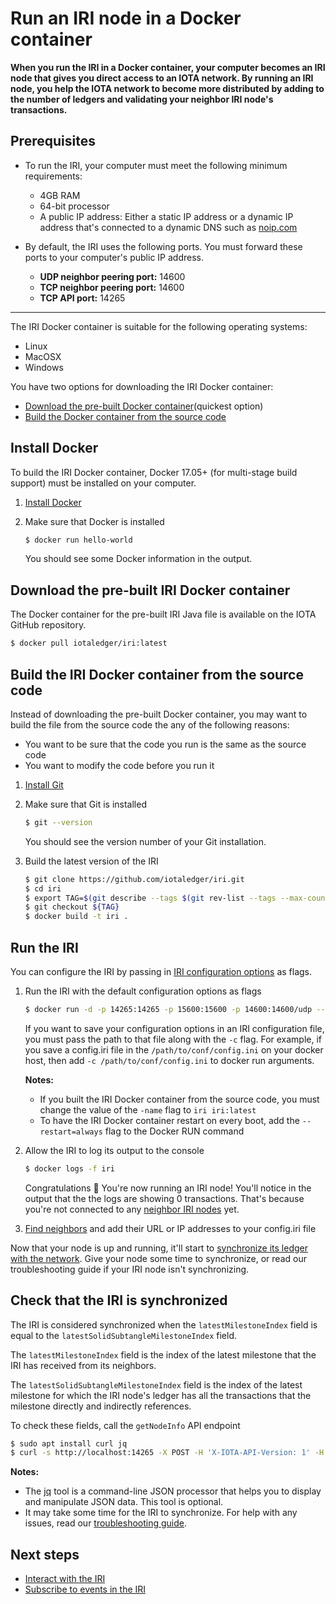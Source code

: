 # Run an IRI node in a Docker container

**When you run the IRI in a Docker container, your computer becomes an IRI node that gives you direct access to an IOTA network. By running an IRI node, you help the IOTA network to become more distributed by adding to the number of ledgers and validating your neighbor IRI node's transactions.**

## Prerequisites

* To run the IRI, your computer must meet the following minimum requirements:
    * 4GB RAM
    * 64-bit processor
    * A public IP address: Either a static IP address or a dynamic IP address that's connected to a dynamic DNS such as [noip.com](https://www.noip.com/remote-access)

* By default, the IRI uses the following ports. You must forward these ports to your computer's public IP address.

    * **UDP neighbor peering port:** 14600
    * **TCP neighbor peering port:** 14600
    * **TCP API port:** 14265

<hr>

The IRI Docker container is suitable for the following operating systems:
* Linux
* MacOSX
* Windows

You have two options for downloading the IRI Docker container:
* [Download the pre-built Docker container](#download-the-pre-built-iri-docker-container)(quickest option)
* [Build the Docker container from the source code](#build-the-iri-docker-container-from-the-source-code)

## Install Docker

To build the IRI Docker container, Docker 17.05+ (for multi-stage build support) must be installed on your computer.

1. [Install Docker](https://docs.docker.com/install/#supported-platforms)

2. Make sure that Docker is installed

    ```bash
    $ docker run hello-world
    ```

    You should see some Docker information in the output.
  
## Download the pre-built IRI Docker container

The Docker container for the pre-built IRI Java file is available on the IOTA GitHub repository.

```bash
$ docker pull iotaledger/iri:latest
```

## Build the IRI Docker container from the source code

Instead of downloading the pre-built Docker container, you may want to build the file from the source code the any of the following reasons:
* You want to be sure that the code you run is the same as the source code
* You want to modify the code before you run it

1. [Install Git](https://git-scm.com/book/en/v2/Getting-Started-Installing-Git)

2. Make sure that Git is installed

    ```bash
    $ git --version
    ```

    You should see the version number of your Git installation.

3. Build the latest version of the IRI

    ```bash
    $ git clone https://github.com/iotaledger/iri.git
    $ cd iri
    $ export TAG=$(git describe --tags $(git rev-list --tags --max-count=1))
    $ git checkout ${TAG}
    $ docker build -t iri .
    ```
## Run the IRI

You can configure the IRI by passing in [IRI configuration options](../references/iri-configuration-options.md) as flags.

1. Run the IRI with the default configuration options as flags

    ```bash
    $ docker run -d -p 14265:14265 -p 15600:15600 -p 14600:14600/udp --name iri iotaledger/iri:latest --remote -p 14265
    ```

    If you want to save your configuration options in an IRI configuration file, you must pass the path to that file along with the `-c` flag. For example, if you save a config.iri file in the `/path/to/conf/config.ini` on your docker host, then add `-c /path/to/conf/config.ini` to docker run arguments.

    **Notes:**
    * If you built the IRI Docker container from the source code, you must change the value of the `-name` flag to `iri iri:latest`
    * To have the IRI Docker container restart on every boot, add the `--restart=always` flag to the Docker RUN command

2. Allow the IRI to log its output to the console

    ```bash
    $ docker logs -f iri
    ```

    Congratulations :tada: You're now running an IRI node! You'll notice in the output that the the logs are showing 0 transactions. That's because you're not connected to any [neighbor IRI nodes](../concepts/neighbor-iri-node.md) yet.

3. [Find neighbors](../how-to-guides/find-neighbor-iri-nodes.md) and add their URL or IP addresses to your config.iri file

Now that your node is up and running, it'll start to [synchronize its ledger with the network](../concepts/the-ledger.md#ledger-synchronization). Give your node some time to synchronize, or read our troubleshooting guide if your IRI node isn't synchronizing.

## Check that the IRI is synchronized

The IRI is considered synchronized when the `latestMilestoneIndex` field is equal to the `latestSolidSubtangleMilestoneIndex` field.

The `latestMilestoneIndex` field is the index of the latest milestone that the IRI has received from its neighbors.

The `latestSolidSubtangleMilestoneIndex` field is the index of the latest milestone for which the IRI node's ledger has all the transactions that the milestone directly and indirectly references.

To check these fields, call the `getNodeInfo` API endpoint

```bash
$ sudo apt install curl jq
$ curl -s http://localhost:14265 -X POST -H 'X-IOTA-API-Version: 1' -H 'Content-Type: application/json' -d '{"command": "getNodeInfo"}' | jq
```

**Notes:**
* The [jq](https://stedolan.github.io/jq/) tool is a command-line JSON processor that helps you to display and manipulate JSON data. This tool is optional.
* It may take some time for the IRI to synchronize. For help with any issues, read our [troubleshooting guide](../references/troubleshooting.md).

## Next steps

* [Interact with the IRI](../how-to-guides/interact-with-the-iri.md)
* [Subscribe to events in the IRI](../how-to-guides/subscribe-to-events-in-the-iri.md)